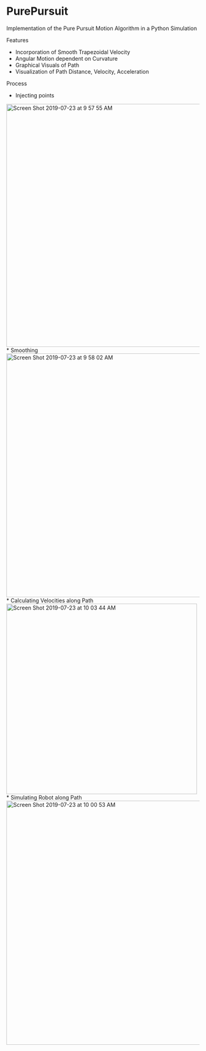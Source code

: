 # PurePursuit

Implementation of the Pure Pursuit Motion Algorithm in a Python Simulation

Features
* Incorporation of Smooth Trapezoidal Velocity
* Angular Motion dependent on Curvature
* Graphical Visuals of Path
* Visualization of Path Distance, Velocity, Acceleration

Process
* Injecting points
<img width="634" alt="Screen Shot 2019-07-23 at 9 57 55 AM" src="https://user-images.githubusercontent.com/22109955/61732102-bdc02600-ad31-11e9-96b2-1697c5b130a0.png">
* Smoothing
<img width="636" alt="Screen Shot 2019-07-23 at 9 58 02 AM" src="https://user-images.githubusercontent.com/22109955/61732106-c1ec4380-ad31-11e9-9166-3c324e4e4630.png">
* Calculating Velocities along Path
<img width="497" alt="Screen Shot 2019-07-23 at 10 03 44 AM" src="https://user-images.githubusercontent.com/22109955/61732120-c57fca80-ad31-11e9-8cc2-e0546e6b495c.png">
* Simulating Robot along Path
<img width="637" alt="Screen Shot 2019-07-23 at 10 00 53 AM" src="https://user-images.githubusercontent.com/22109955/61732113-c44e9d80-ad31-11e9-8cc9-6538ad831f7a.png">




